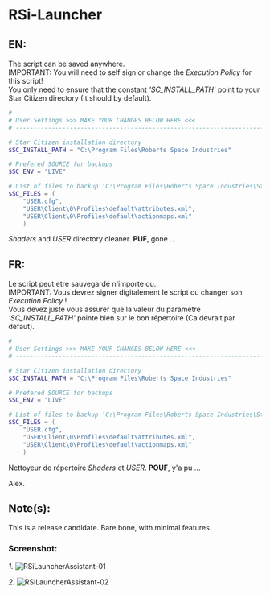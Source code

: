 # RSi-Launcher #

## EN: ##
The script can be saved anywhere.  
IMPORTANT: You will need to self sign or change the *Execution Policy* for this script!  
You only need to ensure that the constant _'SC_INSTALL_PATH'_ point to your Star Citizen directory (It should by default).  

```PowerShell 
# 
# User Settings >>> MAKE YOUR CHANGES BELOW HERE <<<
# ------------------------------------------------------------------------

# Star Citizen installation directory
$SC_INSTALL_PATH = "C:\Program Files\Roberts Space Industries"

# Prefered SOURCE for backups
$SC_ENV = "LIVE"

# List of files to backup 'C:\Program Files\Roberts Space Industries\Star Citizen\$SC_ENV\'
$SC_FILES = (
    "USER.cfg",
    "USER\Client\0\Profiles\default\attributes.xml",
    "USER\Client\0\Profiles\default\actionmaps.xml"
    )

```

_Shaders_ and _USER_ directory cleaner. **PUF**, gone ...  

## FR: ##
Le script peut etre sauvegardé n'importe ou..  
IMPORTANT: Vous devrez signer digitalement le script ou changer son *Execution Policy* !  
Vous devez juste vous assurer que la valeur du parametre _'SC_INSTALL_PATH'_ pointe bien sur le bon répertoire (Ca devrait par défaut).  

```PowerShell 
# 
# User Settings >>> MAKE YOUR CHANGES BELOW HERE <<<
# ------------------------------------------------------------------------

# Star Citizen installation directory
$SC_INSTALL_PATH = "C:\Program Files\Roberts Space Industries"

# Prefered SOURCE for backups
$SC_ENV = "LIVE"

# List of files to backup 'C:\Program Files\Roberts Space Industries\Star Citizen\$SC_ENV\'
$SC_FILES = (
    "USER.cfg",
    "USER\Client\0\Profiles\default\attributes.xml",
    "USER\Client\0\Profiles\default\actionmaps.xml"
    )

```

Nettoyeur de répertoire _Shaders_ et _USER_. **POUF**, y'a pu ...  

Alex.  

## Note(s): ##
This is a release candidate. Bare bone, with minimal features.  

### Screenshot: ###
_1._
![RSiLauncherAssistant-01](https://user-images.githubusercontent.com/1471248/127697888-a714c7cd-3438-49ea-af45-8f0aaf6f3bc5.png)

_2._
![RSiLauncherAssistant-02](https://user-images.githubusercontent.com/1471248/127775386-76d36e1e-46ba-4993-b852-630200df6be0.png)
